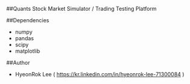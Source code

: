 ##Quants
Stock Market Simulator / Trading Testing Platform

##Dependencies
- numpy
- pandas 
- scipy
- matplotlib

##Author
- HyeonRok Lee ( https://kr.linkedin.com/in/hyeonrok-lee-71300084 )
